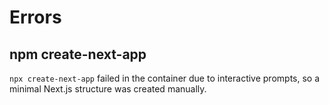 # Errors

## npm create-next-app

`npx create-next-app` failed in the container due to interactive prompts, so a minimal Next.js structure was created manually.
